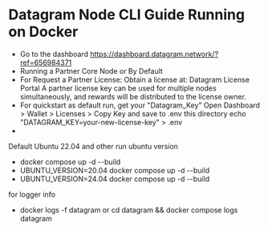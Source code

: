 # Datagram Node CLI Guide Running on Docker


- Go to the dashboard https://dashboard.datagram.network/?ref=656984371
- Running a Partner Core Node or By Default
- For Request a Partner License:
Obtain a license at: Datagram License Portal
A partner license key can be used for multiple nodes simultaneously, and rewards will be distributed to the license owner.
 - For quickstart as default run, get your "Datagram_Key" Open Dashboard > Wallet > Licenses > Copy Key and save to .env this directory echo "DATAGRAM_KEY=your-new-license-key" > .env
 - 

Default Ubuntu 22.04 and other run ubuntu version

- docker compose up -d --build
- UBUNTU_VERSION=20.04 docker compose up -d --build
- UBUNTU_VERSION=24.04 docker compose up -d --build

for logger info

- docker logs -f datagram or cd datagram && docker compose logs datagram